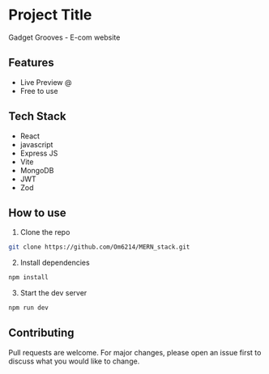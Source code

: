 
# Project Title
Gadget Grooves - E-com website

## Features
- Live Preview @
- Free to use

## Tech Stack
- React
- javascript
- Express JS
- Vite
- MongoDB
- JWT
- Zod

## How to use
1. Clone the repo
``` bash
git clone https://github.com/Om6214/MERN_stack.git
```

2. Install dependencies
``` bash
npm install
```

3. Start the dev server
``` bash
npm run dev
```

## Contributing
Pull requests are welcome. For major changes, please open an issue first to discuss what you would like to change.



  
